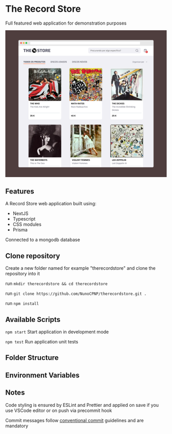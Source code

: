 # The Record Store

Full featured web application for demonstration purposes

![TheRecordStorePreview ](./images/screely-1708696385127.png)

## Features

A Record Store web application built using:

- NextJS
- Typescript
- CSS modules
- Prisma

Connected to a mongodb database

## Clone repository

Create a new folder named for example "therecordstore" and clone the repository into it

run `mkdir therecordstore && cd therecordstore`

run `git clone https://github.com/NunoCPNP/therecordstore.git .`

run `npm install`

## Available Scripts

`npm start` Start application in development mode

`npm test` Run application unit tests

## Folder Structure

## Environment Variables

## Notes

Code styling is ensured by ESLint and Prettier and applied on save if you use VSCode editor or on push via precommit hook

Commit messages follow [conventional commit](https://www.conventionalcommits.org/en/) guidelines and are mandatory
